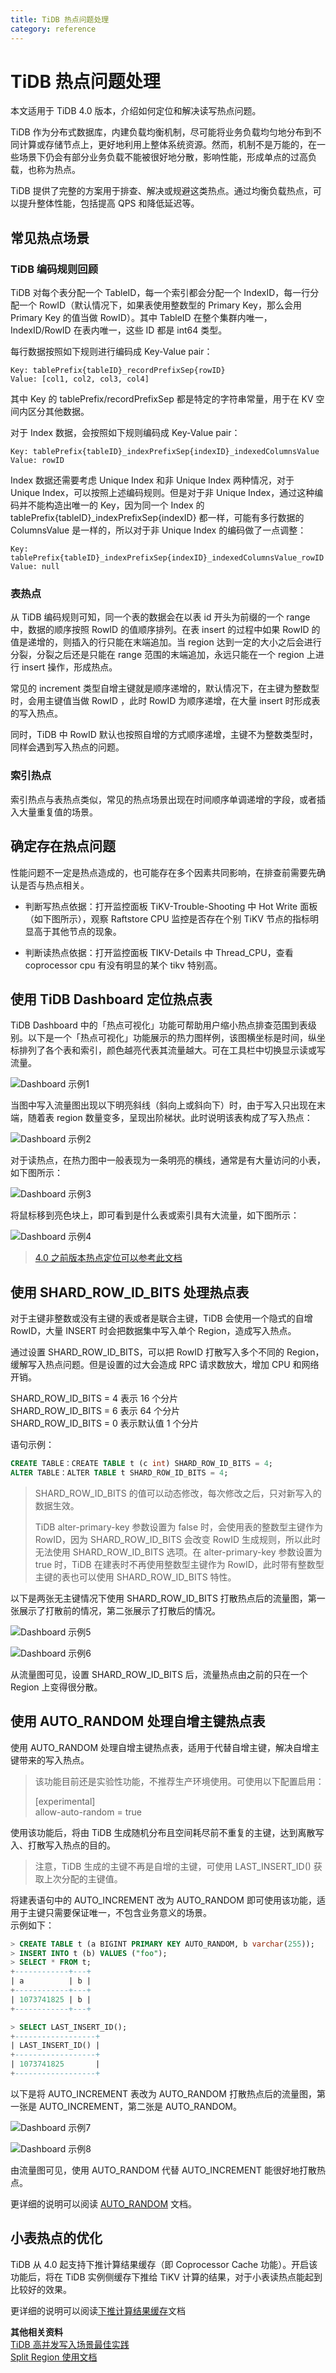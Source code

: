 ```yaml
---
title: TiDB 热点问题处理
category: reference
---
```


# TiDB 热点问题处理

本文适用于 TiDB 4.0 版本，介绍如何定位和解决读写热点问题。

TiDB 作为分布式数据库，内建负载均衡机制，尽可能将业务负载均匀地分布到不同计算或存储节点上，更好地利用上整体系统资源。然而，机制不是万能的，在一些场景下仍会有部分业务负载不能被很好地分散，影响性能，形成单点的过高负载，也称为热点。

TiDB 提供了完整的方案用于排查、解决或规避这类热点。通过均衡负载热点，可以提升整体性能，包括提高 QPS 和降低延迟等。

## 常见热点场景

### TiDB 编码规则回顾

TiDB 对每个表分配一个 TableID，每一个索引都会分配一个 IndexID，每一行分配一个 RowID（默认情况下，如果表使用整数型的 Primary Key，那么会用 Primary Key 的值当做 RowID）。其中 TableID 在整个集群内唯一，IndexID/RowID 在表内唯一，这些 ID 都是 int64 类型。

每行数据按照如下规则进行编码成 Key-Value pair：

```text
Key: tablePrefix{tableID}_recordPrefixSep{rowID}
Value: [col1, col2, col3, col4]
```

其中 Key 的 tablePrefix/recordPrefixSep 都是特定的字符串常量，用于在 KV 空间内区分其他数据。

对于 Index 数据，会按照如下规则编码成 Key-Value pair：

```text
Key: tablePrefix{tableID}_indexPrefixSep{indexID}_indexedColumnsValue
Value: rowID
```

Index 数据还需要考虑 Unique Index 和非 Unique Index 两种情况，对于 Unique Index，可以按照上述编码规则。但是对于非 Unique Index，通过这种编码并不能构造出唯一的 Key，因为同一个 Index 的 tablePrefix{tableID}_indexPrefixSep{indexID} 都一样，可能有多行数据的 ColumnsValue 是一样的，所以对于非 Unique Index 的编码做了一点调整：

```text
Key: tablePrefix{tableID}_indexPrefixSep{indexID}_indexedColumnsValue_rowID
Value: null
```

### 表热点

从 TiDB 编码规则可知，同一个表的数据会在以表 id 开头为前缀的一个 range 中，数据的顺序按照 RowID 的值顺序排列。在表 insert 的过程中如果 RowID 的值是递增的，则插入的行只能在末端追加。当 region 达到一定的大小之后会进行分裂，分裂之后还是只能在 range 范围的末端追加，永远只能在一个 region 上进行 insert 操作，形成热点。

常见的 increment 类型自增主键就是顺序递增的，默认情况下，在主键为整数型时，会用主键值当做 RowID ，此时 RowID 为顺序递增，在大量 insert 时形成表的写入热点。

同时，TiDB 中 RowID 默认也按照自增的方式顺序递增，主键不为整数类型时，同样会遇到写入热点的问题。

### 索引热点

索引热点与表热点类似，常见的热点场景出现在时间顺序单调递增的字段，或者插入大量重复值的场景。

## 确定存在热点问题

性能问题不一定是热点造成的，也可能存在多个因素共同影响，在排查前需要先确认是否与热点相关。

- 判断写热点依据：打开监控面板 TiKV-Trouble-Shooting 中 Hot Write 面板（如下图所示），观察 Raftstore CPU 监控是否存在个别 TiKV 节点的指标明显高于其他节点的现象。

- 判断读热点依据：打开监控面板 TIKV-Details 中 Thread_CPU，查看 coprocessor cpu 有没有明显的某个 tikv 特别高。

## 使用 TiDB Dashboard 定位热点表

TiDB Dashboard 中的「热点可视化」功能可帮助用户缩小热点排查范围到表级别。以下是一个「热点可视化」功能展示的热力图样例，该图横坐标是时间，纵坐标排列了各个表和索引，颜色越亮代表其流量越大。可在工具栏中切换显示读或写流量。

![Dashboard 示例1](/media/troubleshoot-hot-spot-issues-1.png)

当图中写入流量图出现以下明亮斜线（斜向上或斜向下）时，由于写入只出现在末端，随着表 region 数量变多，呈现出阶梯状。此时说明该表构成了写入热点：

![Dashboard 示例2](/media/troubleshoot-hot-spot-issues-2.png)

对于读热点，在热力图中一般表现为一条明亮的横线，通常是有大量访问的小表，如下图所示：

![Dashboard 示例3](/media/troubleshoot-hot-spot-issues-3.png)

将鼠标移到亮色块上，即可看到是什么表或索引具有大流量，如下图所示：

![Dashboard 示例4](/media/troubleshoot-hot-spot-issues-4.png)

> [4.0 之前版本热点定位可以参考此文档](https://book.tidb.io/session4/chapter7/hotspot-resolved.html)

## 使用 SHARD_ROW_ID_BITS 处理热点表

对于主键非整数或没有主键的表或者是联合主键，TiDB 会使用一个隐式的自增 RowID，大量 INSERT 时会把数据集中写入单个 Region，造成写入热点。

通过设置 SHARD_ROW_ID_BITS，可以把 RowID 打散写入多个不同的 Region，缓解写入热点问题。但是设置的过大会造成 RPC 请求数放大，增加 CPU 和网络开销。

SHARD_ROW_ID_BITS = 4 表示 16 个分片\
SHARD_ROW_ID_BITS = 6 表示 64 个分片\
SHARD_ROW_ID_BITS = 0 表示默认值 1 个分片

语句示例：

```sql
CREATE TABLE：CREATE TABLE t (c int) SHARD_ROW_ID_BITS = 4;
ALTER TABLE：ALTER TABLE t SHARD_ROW_ID_BITS = 4;
```

> SHARD_ROW_ID_BITS 的值可以动态修改，每次修改之后，只对新写入的数据生效。
>
> TiDB alter-primary-key 参数设置为 false 时，会使用表的整数型主键作为 RowID，因为 SHARD_ROW_ID_BITS 会改变 RowID 生成规则，所以此时无法使用 SHARD_ROW_ID_BITS 选项。在 alter-primary-key 参数设置为 true 时，TiDB 在建表时不再使用整数型主键作为 RowID，此时带有整数型主键的表也可以使用 SHARD_ROW_ID_BITS 特性。

以下是两张无主键情况下使用 SHARD_ROW_ID_BITS 打散热点后的流量图，第一张展示了打散前的情况，第二张展示了打散后的情况。

![Dashboard 示例5](/media/troubleshoot-hot-spot-issues-5.png)

![Dashboard 示例6](/media/troubleshoot-hot-spot-issues-6.png)

从流量图可见，设置 SHARD_ROW_ID_BITS 后，流量热点由之前的只在一个 Region 上变得很分散。

## 使用 AUTO_RANDOM 处理自增主键热点表

使用 AUTO_RANDOM 处理自增主键热点表，适用于代替自增主键，解决自增主键带来的写入热点。

> 该功能目前还是实验性功能，不推荐生产环境使用。可使用以下配置启用：
>
>[experimental]\
>allow-auto-random = true

使用该功能后，将由 TiDB 生成随机分布且空间耗尽前不重复的主键，达到离散写入、打散写入热点的目的。

>注意，TiDB 生成的主键不再是自增的主键，可使用 LAST_INSERT_ID() 获取上次分配的主键值。

将建表语句中的 AUTO_INCREMENT 改为 AUTO_RANDOM 即可使用该功能，适用于主键只需要保证唯一，不包含业务意义的场景。\
示例如下：

```sql
> CREATE TABLE t (a BIGINT PRIMARY KEY AUTO_RANDOM, b varchar(255));
> INSERT INTO t (b) VALUES ("foo");
> SELECT * FROM t;
+------------+---+
| a          | b |
+------------+---+
| 1073741825 | b |
+------------+---+

> SELECT LAST_INSERT_ID();
+------------------+
| LAST_INSERT_ID() |
+------------------+
| 1073741825       |
+------------------+
```

以下是将 AUTO_INCREMENT 表改为 AUTO_RANDOM 打散热点后的流量图，第一张是 AUTO_INCREMENT，第二张是 AUTO_RANDOM。

![Dashboard 示例7](/media/troubleshoot-hot-spot-issues-7.png)

![Dashboard 示例8](/media/troubleshoot-hot-spot-issues-8.png)

由流量图可见，使用 AUTO_RANDOM 代替 AUTO_INCREMENT 能很好地打散热点。

更详细的说明可以阅读 [AUTO_RANDOM](https://pingcap.com/docs-cn/stable/reference/sql/attributes/auto-random/) 文档。

## 小表热点的优化

TiDB 从 4.0 起支持下推计算结果缓存（即 Coprocessor Cache 功能）。开启该功能后，将在 TiDB 实例侧缓存下推给 TiKV 计算的结果，对于小表读热点能起到比较好的效果。

更详细的说明可以阅读[下推计算结果缓存](https://pingcap.com/docs-cn/stable/coprocessor-cache/#%E9%85%8D%E7%BD%AE)文档

**其他相关资料**\
[TiDB 高并发写入场景最佳实践](https://pingcap.com/docs-cn/dev/reference/best-practices/high-concurrency/)\
[Split Region 使用文档](https://pingcap.com/docs-cn/stable/reference/sql/statements/split-region/#split-region-%E4%BD%BF%E7%94%A8%E6%96%87%E6%A1%A3)
